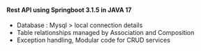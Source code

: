 #### Rest API using Springboot 3.1.5 in JAVA 17

  * Database : Mysql > local connection details
  * Table relationships managed by Association and Composition
  * Exception handling, Modular code for CRUD services